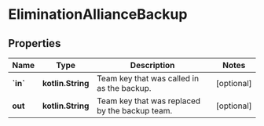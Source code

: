 
# EliminationAllianceBackup

## Properties
Name | Type | Description | Notes
------------ | ------------- | ------------- | -------------
**&#x60;in&#x60;** | **kotlin.String** | Team key that was called in as the backup. |  [optional]
**out** | **kotlin.String** | Team key that was replaced by the backup team. |  [optional]



